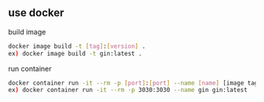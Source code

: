 ## use docker

build image

```bash
docker image build -t [tag]:[version] .
ex) docker image build -t gin:latest .
```

run container

```bash
docker container run -it --rm -p [port]:[port] --name [name] [image tag]:[version tag]
ex) docker container run -it --rm -p 3030:3030 --name gin gin:latest
```
